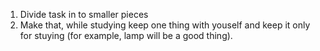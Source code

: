 1. Divide task in to smaller pieces
2. Make that, while studying keep one thing with youself and keep it only for stuying (for example, lamp will be a good thing).
